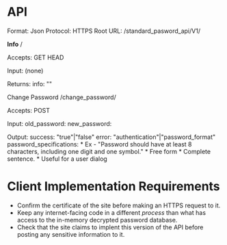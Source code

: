 # API

Format: Json
Protocol: HTTPS
Root URL: /standard_pasword_api/V1/

**Info** /

Accepts:
    GET HEAD

Input:
    (none)

Returns:
    info: ""

Change Password /change_password/

Accepts:
    POST

Input:
    old_password: <string>
    new_password: <string>

Output:
    success: "true"|"false"
    error: "authentication"|"password_format"
    password_specifications: <string>
        * Ex - "Password should have at least 8 characters, including one digit and one symbol."
        * Free form
        * Complete sentence.
        * Useful for a user dialog

# Client Implementation Requirements

* Confirm the certificate of the site before making an HTTPS request to it.
* Keep any internet-facing code in a different *process* than what has access to the in-memory decrypted password database.
* Check that the site claims to implent this version of the API before posting any sensitive information to it.
